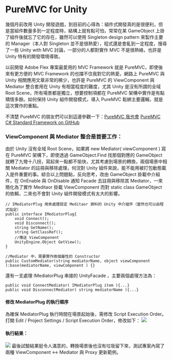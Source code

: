 # PureMVC for Unity
幾個月前改用 Unity 開發遊戲，到目前的心得為：組件式開發真的是很便利，但是當組件數量多到一定程度時，結構上就有點可怕，常常在某 GameObject  上掛了組件後就忘了它的存在，雖然可以使用 Singleton design pattern 來製作主要的 Manager（本人對 Singleton 並不是很熱愛），程式還是會亂到一定程度，搜尋了一些 Unity with MVC 討論，一部分的人都對實作 MVC 不是很熱絡，也許是 Unity 特有的開發環境導致。

以前開發 Adobe Flex 專案最愛用的 MVC Framework 就是 PureMVC，即使後來有更方便的 MVC Framework 的也擋不住我對它的熱愛。網路上 PureMVC 與 Unity 相關應用文章非常的稀少，也許是 PureMVC 的 ViewComponent 與 Mediator 整合套用在 Unity 有相當程度的難度，尤其 Unity 是沒有所謂的全域 Root Scene，所有場景都是獨立，想要控制項都在 PureMVC 架構中實作是有點矯情多餘。如何保持 Unity 組件開發模式，導入 PureMVC 鬆綁主要邏輯，就是這次實作的重點。

不清楚 PureMVC 的朋友們可以到這邊參觀一下：[PureMVC 我也會](http://www.erinylin.com/2011/03/puremvc-0.html)
[PureMVC C# Standard Framework on GitHub](https://github.com/PureMVC/puremvc-csharp-standard-framework)

### ViewComponent 與 Mediator 整合是首要工作：
由於 Unity 沒有全域 Root Scene，如果將 new Mediator( viewComponent ) 寫在 PureMVC 架構下，即使透過 GameObject.Find 找那個對應的 GameObject 就轉了九彎十八拐，寫起來一點都不愉快，尤其考慮到場景的轉換，兩個場景中相關 Mediator 的註冊與移除處理，何況對 Unity 組件來說，能不能用被打包動態載入是件重要的事。綜合以上問題點，反向思考，改由 GameObject 掛載中介組件，在 OnEnable 與 OnDisable 通知 Facade 去註冊與移除其 Mediator，一來簡化為了實作 Meditaor 掛載 ViewComponent 而對 static class GameObject 的依賴，二來也不會對 Unity 組件開發模式有太大的影響。
    
    // IMediatorPlug 用來處理設定 Meditaor 資料的 Unity 中介組件（當然也可以由程式指定）
    public interface IMediatorPlug{
        void Connect();
        void Disconnect();
        string GetName();
        string GetClassRef();
        //傳送 ViewComponent
        UnityEngine.Object GetView();
    }

    //Mediator 中，需要實作兩個屬性的 Constructor
    public CustomMediator(string mediatorName, object viewComponent ):base(mediatorName, viewComponent ) {}

還有一支處理 IMediatorPlug 串接的 UnityFacade ，主要兩個處理方法為：

    public void ConnectMediator( IMediatorPlug item ){...}
    public void DisconnectMediator( string mediatorName ){...}

#### 修改 MediatorPlug 的執行順序
為確保 MediatorPlug 執行時間在場景起始後，需修改 Script Execution Order。打開 Edit / Project Settings / Script Execution Order，修改如下：
<a href="https://2.bp.blogspot.com/-3J5p7t3qndY/VsXuaAFpLbI/AAAAAAAA2sg/ZC4tjqohoDI/s1600/Scene1_unity_-_PureMVC_-_Web_Player__Personal___OpenGL_4_1_.png" imageanchor="1" ><img border="0" src="https://2.bp.blogspot.com/-3J5p7t3qndY/VsXuaAFpLbI/AAAAAAAA2sg/ZC4tjqohoDI/s320/Scene1_unity_-_PureMVC_-_Web_Player__Personal___OpenGL_4_1_.png" /></a>
#### 執行結果：
<a href="https://2.bp.blogspot.com/-XbAqINc91uI/VsX3m3GhafI/AAAAAAAA2sw/W_1moBWy6QQ/s1600/Scene1_unity.png" imageanchor="1" ><img border="0" src="https://2.bp.blogspot.com/-XbAqINc91uI/VsX3m3GhafI/AAAAAAAA2sw/W_1moBWy6QQ/s320/Scene1_unity.png" /></a>
最後試驗結果挺令人滿意的，轉換場景後也沒有垃圾留下來，測試專案內寫了兩種 ViewComponent <-> Mediator 與 Proxy 更新範例。



